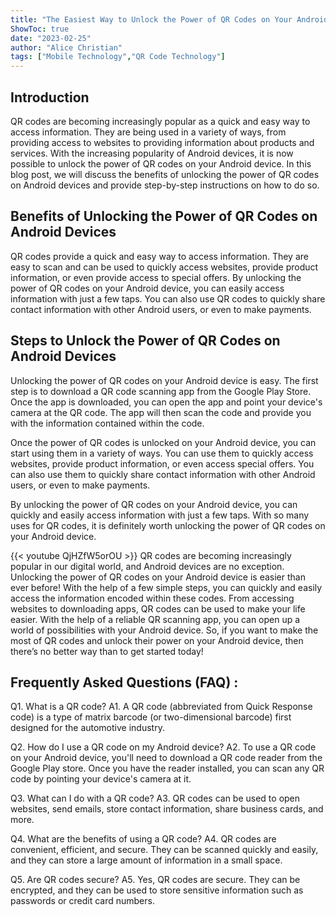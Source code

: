 ```yaml
---
title: "The Easiest Way to Unlock the Power of QR Codes on Your Android Device!"
ShowToc: true 
date: "2023-02-25"
author: "Alice Christian" 
tags: ["Mobile Technology","QR Code Technology"]
---
```

## Introduction

QR codes are becoming increasingly popular as a quick and easy way to access information. They are being used in a variety of ways, from providing access to websites to providing information about products and services. With the increasing popularity of Android devices, it is now possible to unlock the power of QR codes on your Android device. In this blog post, we will discuss the benefits of unlocking the power of QR codes on Android devices and provide step-by-step instructions on how to do so. 

## Benefits of Unlocking the Power of QR Codes on Android Devices

QR codes provide a quick and easy way to access information. They are easy to scan and can be used to quickly access websites, provide product information, or even provide access to special offers. By unlocking the power of QR codes on your Android device, you can easily access information with just a few taps. You can also use QR codes to quickly share contact information with other Android users, or even to make payments. 

## Steps to Unlock the Power of QR Codes on Android Devices

Unlocking the power of QR codes on your Android device is easy. The first step is to download a QR code scanning app from the Google Play Store. Once the app is downloaded, you can open the app and point your device's camera at the QR code. The app will then scan the code and provide you with the information contained within the code. 

Once the power of QR codes is unlocked on your Android device, you can start using them in a variety of ways. You can use them to quickly access websites, provide product information, or even access special offers. You can also use them to quickly share contact information with other Android users, or even to make payments. 

By unlocking the power of QR codes on your Android device, you can quickly and easily access information with just a few taps. With so many uses for QR codes, it is definitely worth unlocking the power of QR codes on your Android device.

{{< youtube QjHZfW5orOU >}} 
QR codes are becoming increasingly popular in our digital world, and Android devices are no exception. Unlocking the power of QR codes on your Android device is easier than ever before! With the help of a few simple steps, you can quickly and easily access the information encoded within these codes. From accessing websites to downloading apps, QR codes can be used to make your life easier. With the help of a reliable QR scanning app, you can open up a world of possibilities with your Android device. So, if you want to make the most of QR codes and unlock their power on your Android device, then there’s no better way than to get started today!

## Frequently Asked Questions (FAQ) :
Q1. What is a QR code?
A1. A QR code (abbreviated from Quick Response code) is a type of matrix barcode (or two-dimensional barcode) first designed for the automotive industry.

Q2. How do I use a QR code on my Android device?
A2. To use a QR code on your Android device, you'll need to download a QR code reader from the Google Play store. Once you have the reader installed, you can scan any QR code by pointing your device's camera at it.

Q3. What can I do with a QR code?
A3. QR codes can be used to open websites, send emails, store contact information, share business cards, and more.

Q4. What are the benefits of using a QR code?
A4. QR codes are convenient, efficient, and secure. They can be scanned quickly and easily, and they can store a large amount of information in a small space.

Q5. Are QR codes secure?
A5. Yes, QR codes are secure. They can be encrypted, and they can be used to store sensitive information such as passwords or credit card numbers.


